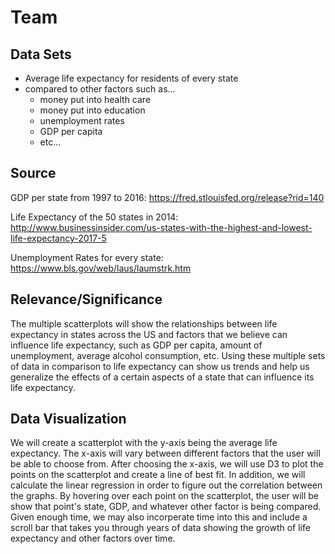 # Team <INSERT TEAM NAME>
  
## Data Sets
- Average life expectancy for residents of every state
- compared to other factors such as...
  - money put into health care
  - money put into education
  - unemployment rates
  - GDP per capita
  - etc...

## Source
GDP per state from 1997 to 2016:
https://fred.stlouisfed.org/release?rid=140

Life Expectancy of the 50 states in 2014:
http://www.businessinsider.com/us-states-with-the-highest-and-lowest-life-expectancy-2017-5

Unemployment Rates for every state:
https://www.bls.gov/web/laus/laumstrk.htm

## Relevance/Significance
The multiple scatterplots will show the relationships between life expectancy in states across the US and factors that we believe can influence life expectancy, such as GDP per capita, amount of unemployment, average alcohol consumption, etc. Using these multiple sets of data in comparison to life expectancy can show us trends and help us generalize the effects of a certain aspects of a state that can influence its life expectancy.

## Data Visualization
We will create a scatterplot with the y-axis being the average life expectancy. The x-axis will vary between different factors that the user will be able to choose from. After choosing the x-axis, we will use D3 to plot the points on the scatterplot and create a line of best fit. In addition, we will calculate the linear regression in order to figure out the correlation between the graphs. By hovering over each point on the scatterplot, the user will be show that point's state, GDP, and whatever other factor is being compared. Given enough time, we may also incorperate time into this and include a scroll bar that takes you through years of data showing the growth of life expectancy and other factors over time.
